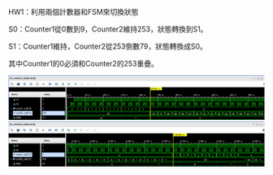 HW1：利用兩個計數器和FSM來切換狀態

S0：Counter1從0數到9，Counter2維持253，狀態轉換到S1。

S1：Counter1維持，Counter2從253倒數79，狀態轉換成S0。

其中Counter1的0必須和Counter2的253重疊。


![PIC1](https://github.com/hank921109/114-1_FPGA_Project_Training/blob/main/HW1_TwoCounter/picture1.png)
![PIC2](https://github.com/hank921109/114-1_FPGA_Project_Training/blob/main/HW1_TwoCounter/picture2.png)
